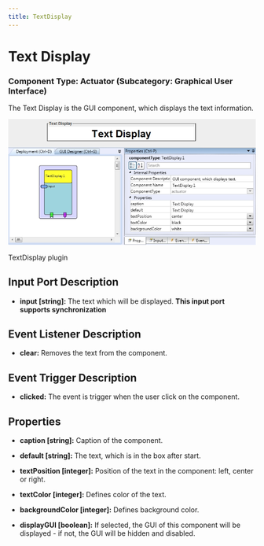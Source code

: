```yaml
---
title: TextDisplay
---
```


# Text Display

### Component Type: Actuator (Subcategory: Graphical User Interface)

The Text Display is the GUI component, which displays the text information.

![Screenshot: TextDisplay plugin](./img/textdisplay.jpg "Screenshot: TextDisplay plugin")

TextDisplay plugin

## Input Port Description

*   **input \[string\]:** The text which will be displayed. **This input port supports synchronization**

## Event Listener Description

*   **clear:** Removes the text from the component.

## Event Trigger Description

*   **clicked:** The event is trigger when the user click on the component.  
    

## Properties

*   **caption \[string\]:** Caption of the component.
*   **default \[string\]:** The text, which is in the box after start.
*   **textPosition \[integer\]:** Position of the text in the component: left, center or right.  
    
*   **textColor \[integer\]:** Defines color of the text.
*   **backgroundColor \[integer\]:** Defines background color.
*   **displayGUI \[boolean\]:** If selected, the GUI of this component will be displayed - if not, the GUI will be hidden and disabled.